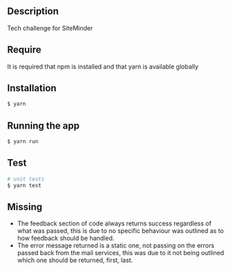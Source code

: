 ## Description

Tech challenge for SiteMinder

## Require

It is required that npm is installed and that yarn is available globally

## Installation

```bash
$ yarn
```

## Running the app

```bash
$ yarn run
```

## Test

```bash
# unit tests
$ yarn test
```

## Missing

* The feedback section of code always returns success regardless of what was passed, this is due to no specific behaviour was outlined as to how feedback should be handled.
* The error message returned is a static one, not passing on the errors passed back from the mail services, this was due to it not being outlined which one should be returned, first, last.


